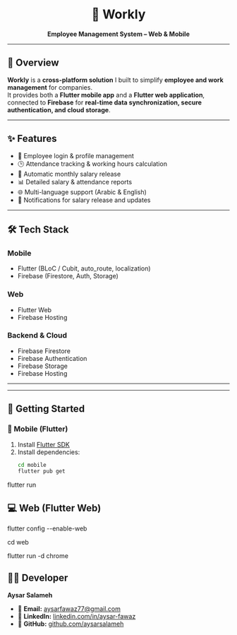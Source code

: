 <h1 align="center">🚀 Workly</h1>
<p align="center">
  <b>Employee Management System – Web & Mobile</b>  
</p>


---

## 📖 Overview
**Workly** is a **cross-platform solution** I built to simplify **employee and work management** for companies.  
It provides both a **Flutter mobile app** and a **Flutter web application**, connected to **Firebase** for **real-time data synchronization, secure authentication, and cloud storage**.

---

## ✨ Features
- 👤 Employee login & profile management
- 🕒 Attendance tracking & working hours calculation
- 💸 Automatic monthly salary release
- 📊 Detailed salary & attendance reports
- 🌐 Multi-language support (Arabic & English)
- 🔔 Notifications for salary release and updates

---

## 🛠️ Tech Stack
### Mobile
- Flutter (BLoC / Cubit, auto_route, localization)
- Firebase (Firestore, Auth, Storage)

### Web
- Flutter Web
- Firebase Hosting

### Backend & Cloud
- Firebase Firestore
- Firebase Authentication
- Firebase Storage
- Firebase Hosting

---


---

## 🚀 Getting Started

### 📱 Mobile (Flutter)
1. Install [Flutter SDK](https://flutter.dev/docs/get-started/install)
2. Install dependencies:
   ```bash
   cd mobile
   flutter pub get
flutter run
## 💻 Web (Flutter Web)
flutter config --enable-web

cd web


flutter run -d chrome


## 👨‍💻 Developer

**Aysar Salameh**

- 📧 **Email:** [aysarfawaz77@gmail.com](mailto:aysarfawaz77@gmail.com)
- 💼 **LinkedIn:** [linkedin.com/in/aysar-fawaz](https://linkedin.com/in/aysar-fawaz-a60731274)
- 🐙 **GitHub:** [github.com/aysarsalameh](https://github.com/AysarSalameh)  


